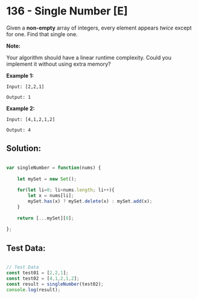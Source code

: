 # **136 - Single Number [E]**

Given a **non-empty** array of integers, every element appears *twice* except
for one. Find that single one.

**Note:**

Your algorithm should have a linear runtime complexity. Could you implement it
without using extra memory?

**Example 1:**

    Input: [2,2,1]

    Output: 1

**Example 2:**

    Input: [4,1,2,1,2]

    Output: 4


## **Solution:**

```JavaScript

var singleNumber = function(nums) {
    
    let mySet = new Set();
    
    for(let li=0; li<nums.length; li++){
        let x = nums[li];
        mySet.has(x) ? mySet.delete(x) : mySet.add(x);
    }
    
    return [...mySet][0];
    
};


```


## **Test Data:**

```JavaScript

// Test Data
const test01 = [2,2,1];
const test02 = [4,1,2,1,2];
const result = singleNumber(test02);
console.log(result);

```